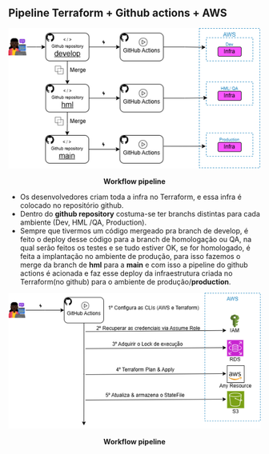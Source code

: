 ## Pipeline Terraform + Github actions + AWS

<div align="center">

![diagrama 1](/icons/gitAWS.drawio.png)

**Workflow pipeline**

</div>

- Os desenvolvedores criam toda a infra no Terraform, e essa infra é colocado no repositório github.
- Dentro do **github repository** costuma-se ter branchs distintas para cada ambiente (Dev, HML /QA, Production).
- Sempre que tivermos um código mergeado pra branch de develop, é feito o deploy desse código para a branch de homologação ou QA, na qual serão feitos os testes e se tudo estiver OK, se for homologado, é feita a implantação no ambiente de produção, para isso fazemos o merge da branch de **hml** para a **main** e com isso a pipeline do github actions é acionada e faz esse deploy da infraestrutura criada no Terraform(no github) para o ambiente de produção/**production**.

<div align="center">

![diagrama 2](/icons/workflow.png)

**Workflow pipeline**

</div>
